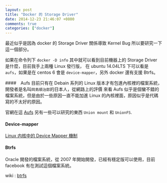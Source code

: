 ```yaml
---
layout: post
title: "Docker 的 Storage Driver"
date: 2014-12-23 21:46:07 +0800
comments: true
categories: ["docker"]
---
```


最近似乎是因為 docker 的 Storage Driver 關係導致 Kernel Bug 所以要研究一下這一個部分。

<!-- more -->

如果在命令列下 `docker -D info` 其中就可以看到目前機器上的 Storage Driver 是什麼，目前我手上兩種 Linux 發行版， 
在 ubuntu 14.04LTS 下可以看是 `aufs`，如果是在 centos 6 會是 `device-mapper`，另外 docker 還有支援 Btrfs。


####　Aufs
目前只有在 Debain 系列的 Linux 版本才有包進內核裡的檔案系統，開發者是名叫`岡島順治郎`的日本人，從網路上的評價
來看 Aufs 似乎是個蠻不錯的檔案系統，但是由於一些原因一直不能加進 Linux 的內核裡面，原因似乎是代碼寫的不太好的原因。


官網在這 [Aufs] 另有一些可以研究的東西 `Union mount` 和 `UnionFS`.


[Aufs]:http://aufs.sourceforge.net/

#### Device-mapper

[Linux 内核中的 Device Mapper 機制]

[Linux 内核中的 Device Mapper 機制]:http://www.ibm.com/developerworks/cn/linux/l-devmapper/index.html

#### Btrfs

Oracle 開發的檔案系統，從 2007 年開始開發，已經有穩定版可以使用，目前 facebook 有在測試這個檔案系統。

wiki : [btrfs]

[btrfs]:https://btrfs.wiki.kernel.org/index.php/Main_Page



